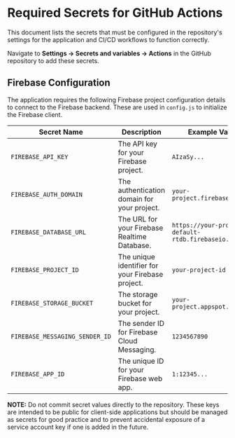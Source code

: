 # Required Secrets for GitHub Actions

This document lists the secrets that must be configured in the repository's settings for the application and CI/CD workflows to function correctly.

Navigate to **Settings → Secrets and variables → Actions** in the GitHub repository to add these secrets.

## Firebase Configuration

The application requires the following Firebase project configuration details to connect to the Firebase backend. These are used in `config.js` to initialize the Firebase client.

| Secret Name | Description | Example Value |
| --- | --- | --- |
| `FIREBASE_API_KEY` | The API key for your Firebase project. | `AIzaSy...` |
| `FIREBASE_AUTH_DOMAIN` | The authentication domain for your project. | `your-project.firebaseapp.com` |
| `FIREBASE_DATABASE_URL`| The URL for your Firebase Realtime Database. | `https://your-project-default-rtdb.firebaseio.com` |
| `FIREBASE_PROJECT_ID` | The unique identifier for your Firebase project. | `your-project-id` |
| `FIREBASE_STORAGE_BUCKET`| The storage bucket for your project. | `your-project.appspot.com` |
| `FIREBASE_MESSAGING_SENDER_ID` | The sender ID for Firebase Cloud Messaging. | `1234567890` |
| `FIREBASE_APP_ID` | The unique ID for your Firebase web app. | `1:12345...` |

**NOTE:** Do not commit secret values directly to the repository. These keys are intended to be public for client-side applications but should be managed as secrets for good practice and to prevent accidental exposure of a service account key if one is added in the future.
